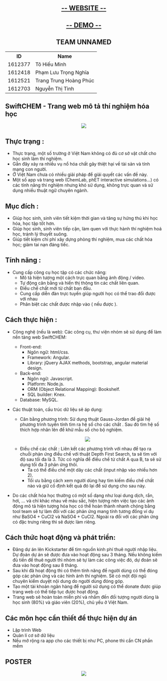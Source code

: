 <h2 align="center"> <a href="http://nmcntt2-cntn2016.github.io/unnamed"> -- WEBSITE -- </a></h2>
<h2 align="center"> <a href="http://nmcntt2-cntn2016.github.io/unnamed/demo.html"> -- DEMO --  </a></h2>
<h2 align="center">TEAM UNNAMED</h1>

<table>
	<tr>
		<th>ID</th>
	    <th>Name</th> 
	  </tr>
	  <tr>
	    <td>1612377</td>
	    <td>Tô Hiếu Minh</td>
	  </tr>
	  <tr>
	    <td>1612418</td>
	    <td>Phạm Lưu Trọng Nghĩa</td>
	  </tr>
	  <tr>
	    <td>1612521</td>
	    <td>Trang Trung Hoàng Phúc</td>
	  </tr>
		 <tr>
	    <td>1612703</td>
	    <td>Nguyễn Thị Tình</td>
	  </tr>
	</table>
	
## SwiftCHEM - Trang web mô tả thí nghiệm hóa học
<p align="center"><img src="http://i.imgur.com/aFbfcOb.jpg"></p> 

 
## Thực trạng :
* Thực trạng, một số trường ở Việt Nam không có đủ cơ sở vật chất cho học sinh làm thí nghiệm.
* Gần đây xảy ra nhiều vụ nổ hóa chất gây thiệt hại về tài sản và tính mạng con người.
* Ở Việt Nam chưa có nhiều giải pháp để giải quyết các vấn đề này.
* Một số app và trang web (ChemLab, phET interactive simulations...) có các tính năng thí nghiệm nhưng khó sử dụng, không trực quan và sử dụng nhiều thuật ngữ chuyên ngành.

## Mục đích :
* Giúp học sinh, sinh viên tiết kiệm thời gian và tăng sự hứng thú khi học hóa, học tập tốt hơn.
* Giúp học sinh, sinh viên tiếp cận, làm quen với thực hành thí nghiệm hoá học, tránh lý thuyết suông.
* Giúp tiết kiệm chi phí xây dựng phòng thí nghiệm, mua các chất hóa học; giảm tai nạn đáng tiếc.

## Tính năng :
* Cung cấp công cụ học tập có các chức năng:
	* Mô tả hiện tượng một cách trực quan bằng ảnh động / video.
	* Tự động cân bằng và hiển thị thông tin các chất liên quan.
	* Điều chế chất mới từ chất ban đầu.
	* Cung cấp diễn đàn trực tuyến giúp người học có thể trao đổi được với nhau
	* Phân biệt các chất được nhập vào ( nếu được ).
	
## Cách thực hiện :
* Công nghệ (nếu là web): Các công cụ, thư viện nhóm sẽ sử dụng để làm nền tảng web SwiftCHEM:
	* Front-end:
		* Ngôn ngữ: html/css.
		* Framework: Angular.
		* Library: jQuery AJAX methods, bootstrap, angular material design.
	* Back-end:
		* Ngôn ngữ: Javascript.
		* Platform: Node.js.
		* ORM (Object Relational Mapping): Bookshelf.
		* SQL builder: Knex.
	* Database: MySQL.
* Các thuật toán, cấu trúc dữ liệu sẽ áp dụng:
	* Cân bằng phương trình: Sử dụng thuật Gauss-Jordan để giải hệ phương trình tuyến tính tìm ra hệ số cho các chất . Sau đó tìm hệ số thích hợp nhân lên để khử mẫu số cho bộ nghiệm.
	<p align="center"><img src="https://media.giphy.com/media/3o7btVyBxOHteapl7y/giphy.gif"></p>
	
	* Điều chế các chất : Liên kết các phương trình với nhau để tạo ra chuỗi phản ứng điều chế với thuật Depth First Search, ta sẽ tìm với độ sau tối đa là 3. Tức có nghĩa để điều chế từ chất A qua B, ta sẽ sử dụng tối đa 3 phản ứng thôi.
		* Ta có thể điều chế một dãy các chất (input nhập vào nhiều hơn 2).
		* Tối ưu bằng cách xem người dùng hay tìm kiếm điều chế chất nào và giữ cố định kết quả đó lại để sử dụng cho sau này.
		
* Do các chất hóa học thường có một số dạng như loại dung dịch, rắn, hơi, ... và chỉ khác nhau về màu sắc, hiện tượng nên việc tạo các ảnh động mô tả hiện tượng hóa học có thể hoàn thành nhanh chóng bằng tool team sẽ tự làm đối với các phản ứng mang tính tương đồng ví dụ như BaSO4 + CuCl2 và NaSO4 + CuCl2. Ngoài ra đối với các phản ứng có đặc trưng riêng thì sẽ được làm riêng.


 
## Cách thức hoạt động và phát triển:
* Đăng dự án lên Kickstarter để tìm nguồn kinh phí thuê người nhập liệu. Dự đoán dự án sẽ được đưa vào hoạt động sau 3 tháng. Nếu không kiếm đủ tiền để thuê người thì nhóm sẽ tự làm các công việc đó, dự đoán sẽ đưa vào hoạt động sau 8 tháng.
* Sau khi đã hoạt động thì có thêm tính năng để người dùng có thể đóng góp các phản ứng và các hình ảnh thí nghiệm. Sẽ có một đội ngũ chuyên kiểm duyệt nội dung do người dùng đóng góp.
* Tạo một tài khoản ngân hàng để người sử dụng có thể donate được giúp trang web có thể tiếp tục được hoạt động.
* Trang web sẽ hoàn toàn miễn phí và nhắm đến đối tượng người dùng là học sinh (80%) và giáo viên (20%), chủ yếu ở Việt Nam.

## Các môn học cần thiết để thực hiện dự án
* Lập trình Web
* Quản lí cơ sở dữ liệu
* Nếu mở rộng ra app cho các thiết bị như PC, phone thì cần CN phần mềm

## POSTER
<p align="center"><img src="http://i.imgur.com/LLhycN0.jpg"></p>
